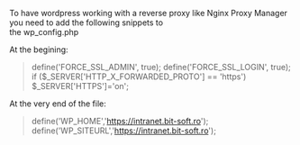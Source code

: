 To have wordpress working with a reverse proxy like Nginx Proxy Manager you need to add the following snippets to  
the wp_config.php

At the begining:

> define('FORCE_SSL_ADMIN', true);
>     define('FORCE_SSL_LOGIN', true);
>     if ($_SERVER['HTTP_X_FORWARDED_PROTO'] == 'https')
>       $_SERVER['HTTPS']='on';


At the very end of the file:

> define('WP_HOME','https://intranet.bit-soft.ro');
> define('WP_SITEURL','https://intranet.bit-soft.ro');

